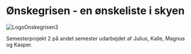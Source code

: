 # Ønskegrisen - en ønskeliste i skyen
![LogoOnskegrisen3](https://github.com/user-attachments/assets/e20cf639-8a05-4b40-beae-1c6d79cdbc43)

Semesterprojekt 2 på andet semester udarbejdet af Julius, Kalle, Magnus og Kasper.
